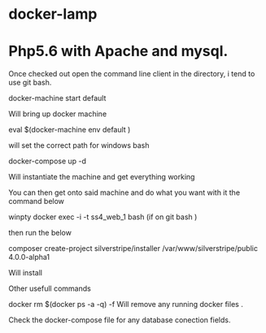 # docker-lamp

# Php5.6 with Apache and mysql. 

Once checked out open the command line client in the directory, i tend to use git bash. 

docker-machine start default  

Will bring up docker machine 

eval $(docker-machine env default ) 

will set the correct path for windows bash  

docker-compose up -d

Will instantiate the machine and get everything working 

You can then get onto said machine and do what you want with it the command below

winpty docker exec -i -t ss4_web_1 bash (if on git bash )

then run the below 

composer create-project silverstripe/installer /var/www/silverstripe/public  4.0.0-alpha1

Will install 

Other usefull commands 

docker rm $(docker ps -a -q) -f
Will remove any running docker files . 

Check the docker-compose file for any database conection fields. 